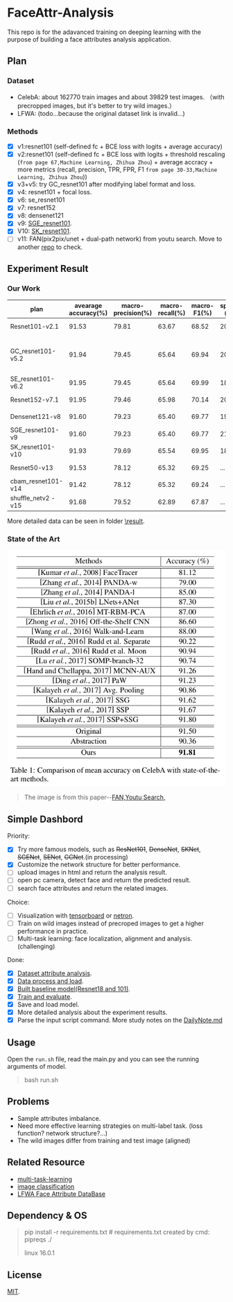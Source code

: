 # FaceAttr-Analysis

This repo is for the adavanced training on deeping learning with the purpose of building a face attributes analysis application.

## Plan

### Dataset

- CelebA: about 162770 train images and  about 39829 test images. （with precropped images, but it's better to try wild images.）
- LFWA: (todo...because the original dataset link is invalid...)  

### Methods

- [x] v1:resnet101 (self-defined fc + BCE loss with logits + average accuracy)
- [x] v2:resnet101  (self-defined fc + BCE loss with logits + threshold rescaling (`from page 67,Machine Learning, Zhihua Zhou`) + average accracy + more metrics (recall, precision, TPR, FPR, F1 `from page 30-33,Machine Learning, Zhihua Zhou`))
- [x] v3+v5: try GC_resnet101 after modifying label format and loss. 
- [x] v4: resnet101 + focal loss.
- [x] v6: se_resnet101
- [x] v7: resnet152
- [x] v8: densenet121
- [x] v9: [SGE_resnet101](https://arxiv.org/pdf/1905.09646.pdf).
- [x] V10: [SK_resnet101](https://arxiv.org/pdf/1903.06586.pdf).
- [ ] v11: FAN(pix2pix/unet + dual-path network) from youtu search. Move to another [repo](https://github.com/JoshuaQYH/pytorch.FAN) to check.

## Experiment Result

### Our Work

| plan | avearage accuracy(%)| macro-precision(%) | macro-recall(%) | macro-F1(%) | speed(pictures/s)(batch_size=1)| comment |
| ---- | -----| ---- | ----- | ----- | --- |  ---- |
| Resnet101-v2.1 | 91.53 | 79.81 | 63.67 | 68.52 | 208 | test dataset|
| GC_resnet101-v5.2 | 91.94| 79.45 |65.64 |69.94|206| a finetuned version on test dataset|
| SE_resnet101-v6.2 | 91.95 | 79.45 | 65.64 | 69.99 |185|test dataset|
| Resnet152-v7.1 | 91.95 | 79.46 | 65.98 | 70.14 | 206 | test dataset|
| Densenet121-v8| 91.60 | 79.23 | 65.40 | 69.77 | 195 | test dataset |
| SGE_resnet101-v9 | 91.60 | 79.23 | 65.40 | 69.77| 216 |test dataset|
| SK_resnet101-v10 | 91.93 | 79.69 | 65.54 | 69.95|185| test dataset|
| Resnet50-v13 | 91.53 | 78.12 | 65.32 | 69.25 | ... | test dataset|
| cbam_resnet101-v14 | 91.42 | 78.12 | 65.32 | 69.24| ... | ... |
| shuffle_netv2 - v15 | 91.68 | 79.52 | 62.89 | 67.87|...|...|

More detailed data can be seen in folder [\result](https://github.com/JoshuaQYH/FaceAttr-Analysis/blob/master/result/).

### State of the Art

![State of the art](https://raw.githubusercontent.com/JoshuaQYH/blogImage/master/celeba.png)
> The image is from this paper--[FAN,Youtu Search,](https://www.ijcai.org/proceedings/2018/102)

## Simple Dashbord

Priority:

- [x] Try more famous models, such as ~~ResNet101~~, ~~DenseNet~~, ~~SKNet~~, ~~SGENet~~, ~~SENet~~, ~~GCNet~~.(in processing)
- [x] Customize the network structure for better performance.
- [ ] upload images in html and return the analysis result.
- [ ] open pc camera, detect face and return the predicted result.
- [ ] search face attributes and return the related images.

Choice:

- [ ] Visualization with [tensorboard](https://github.com/lanpa/tensorboardX) or [netron](https://github.com/lutzroeder/netron).
- [ ] Train on wild images instead of precroped images to get a higher performance in practice.
- [ ] Multi-task learning: face localization, alignment and analysis. (challenging)

Done:

- [x] [Dataset attribute analysis](https://github.com/JoshuaQYH/FaceAttr-Analysis/blob/master/analysis_attr.py).
- [x] [Data process and load](https://github.com/JoshuaQYH/FaceAttr-Analysis/blob/master/CelebA.py).
- [x] [Built baseline model(Resnet18 and 101)](https://github.com/JoshuaQYH/FaceAttr-Analysis/blob/master/FaceAttr_baseline_model.py).
- [x] [Train and evaluate](https://github.com/JoshuaQYH/FaceAttr-Analysis/blob/master/solver.py).
- [x] Save and load model.
- [x] More detailed analysis about the experiment results.
- [x] Parse the input script command.
More study notes on the [DailyNote.md](https://github.com/JoshuaQYH/FaceAttr-Analysis/blob/master/DailyNote.md)

## Usage

Open the `run.sh` file, read the main.py and you can see the running arguments of model.
> bash run.sh

## Problems

- Sample attributes imbalance.
- Need more effective learning strategies on multi-label task. (loss function? network structure?...)
- The wild images differ from training and test image (aligned)

## Related Resource

- [multi-task-learning](https://paperswithcode.com/task/multi-task-learning)
- [image classification](https://paperswithcode.com/task/image-classification)
- [LFWA Face Attribute DataBase](http://vis-www.cs.umass.edu/lfw/)

## Dependency & OS

> pip install -r requirements.txt   # requirements.txt created by cmd: pipreqs ./
> 
> linux 16.0.1

## License

[MIT](https://github.com/JoshuaQYH/FaceAttr-Analysis/blob/master/LICENSE).
